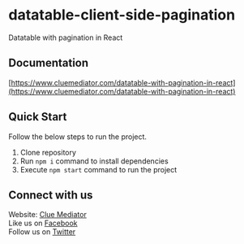 # datatable-client-side-pagination
Datatable with pagination in React

## Documentation

[https://www.cluemediator.com/datatable-with-pagination-in-react](https://www.cluemediator.com/datatable-with-pagination-in-react)

## Quick Start

Follow the below steps to run the project.

1. Clone repository
2. Run `npm i` command to install dependencies
3. Execute `npm start` command to run the project

## Connect with us

Website: [Clue Mediator](https://www.cluemediator.com)  
Like us on [Facebook](https://www.facebook.com/thecluemediator)  
Follow us on [Twitter](https://twitter.com/cluemediator)